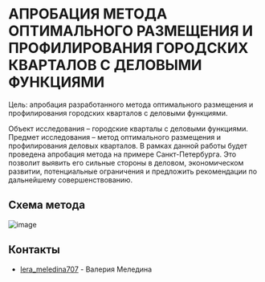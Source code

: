 # АПРОБАЦИЯ МЕТОДА ОПТИМАЛЬНОГО РАЗМЕЩЕНИЯ И ПРОФИЛИРОВАНИЯ ГОРОДСКИХ КВАРТАЛОВ С ДЕЛОВЫМИ ФУНКЦИЯМИ

Цель: апробация разработанного метода оптимального размещения и профилирования городских кварталов с деловыми функциями. 

Объект исследования – городские кварталы с деловыми функциями.
Предмет исследования – метод оптимального размещения и профилирования деловых кварталов.
В рамках данной работы будет проведена апробация метода на примере Санкт-Петербурга. Это позволит выявить его сильные стороны в деловом, экономическом развитии, потенциальные ограничения и предложить рекомендации по дальнейшему совершенствованию.


## Схема метода
![image]()



## Контакты
- [lera_meledina707](https://t.me/lera_meledina707) - Валерия Меледина
